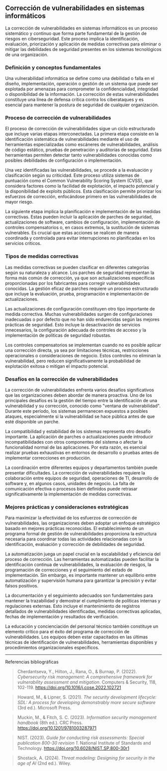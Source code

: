 ## Corrección de vulnerabilidades en sistemas informáticos

La corrección de vulnerabilidades en sistemas informáticos es un proceso sistemático y continuo que forma parte fundamental de la gestión de riesgos en ciberseguridad. Este proceso implica la identificación, evaluación, priorización y aplicación de medidas correctivas para eliminar o mitigar las debilidades de seguridad presentes en los sistemas tecnológicos de una organización.

### Definición y conceptos fundamentales

Una vulnerabilidad informática se define como una debilidad o falla en el diseño, implementación, operación o gestión de un sistema que puede ser explotada por amenazas para comprometer la confidencialidad, integridad o disponibilidad de la información. La corrección de estas vulnerabilidades constituye una línea de defensa crítica contra los ciberataques y es esencial para mantener la postura de seguridad de cualquier organización.

### Proceso de corrección de vulnerabilidades

El proceso de corrección de vulnerabilidades sigue un ciclo estructurado que incluye varias etapas interconectadas. La primera etapa consiste en la identificación sistemática de vulnerabilidades mediante el uso de herramientas especializadas como escáneres de vulnerabilidades, análisis de código estático, pruebas de penetración y auditorías de seguridad. Estas herramientas permiten detectar tanto vulnerabilidades conocidas como posibles debilidades de configuración o implementación.

Una vez identificadas las vulnerabilidades, se procede a la evaluación y clasificación según su criticidad. Este proceso utiliza sistemas de puntuación como el Common Vulnerability Scoring System (CVSS), que considera factores como la facilidad de explotación, el impacto potencial y la disponibilidad de exploits públicos. Esta clasificación permite priorizar los esfuerzos de corrección, enfocándose primero en las vulnerabilidades de mayor riesgo.

La siguiente etapa implica la planificación e implementación de las medidas correctivas. Estas pueden incluir la aplicación de parches de seguridad, actualizaciones de software, cambios de configuración, implementación de controles compensatorios o, en casos extremos, la sustitución de sistemas vulnerables. Es crucial que estas acciones se realicen de manera coordinada y controlada para evitar interrupciones no planificadas en los servicios críticos.

### Tipos de medidas correctivas

Las medidas correctivas se pueden clasificar en diferentes categorías según su naturaleza y alcance. Los parches de seguridad representan la forma más común de corrección, ya que son actualizaciones específicas proporcionadas por los fabricantes para corregir vulnerabilidades conocidas. La gestión eficaz de parches requiere un proceso estructurado que incluye la evaluación, prueba, programación e implementación de actualizaciones.

Las actualizaciones de configuración constituyen otro tipo importante de medida correctiva. Muchas vulnerabilidades surgen de configuraciones inadecuadas o por defecto que no han sido endurecidas según las mejores prácticas de seguridad. Esto incluye la desactivación de servicios innecesarios, la configuración adecuada de controles de acceso y la implementación de políticas de seguridad robustas.

Los controles compensatorios se implementan cuando no es posible aplicar una corrección directa, ya sea por limitaciones técnicas, restricciones operacionales o consideraciones de negocio. Estos controles no eliminan la vulnerabilidad, pero reducen significativamente la probabilidad de explotación exitosa o mitigan el impacto potencial.

### Desafíos en la corrección de vulnerabilidades

La corrección de vulnerabilidades enfrenta varios desafíos significativos que las organizaciones deben abordar de manera proactiva. Uno de los principales desafíos es la gestión del tiempo entre la identificación de una vulnerabilidad y su corrección, conocido como "ventana de vulnerabilidad". Durante este período, los sistemas permanecen expuestos a posibles ataques, especialmente si la vulnerabilidad se hace pública antes de que esté disponible un parche.

La compatibilidad y estabilidad de los sistemas representa otro desafío importante. La aplicación de parches o actualizaciones puede introducir incompatibilidades con otros componentes del sistema o afectar la funcionalidad normal de las aplicaciones. Por esta razón, es esencial realizar pruebas exhaustivas en entornos de desarrollo o pruebas antes de implementar correcciones en producción.

La coordinación entre diferentes equipos y departamentos también puede presentar dificultades. La corrección de vulnerabilidades requiere la colaboración entre equipos de seguridad, operaciones de TI, desarrollo de software y, en algunos casos, unidades de negocio. La falta de comunicación efectiva o procesos bien definidos puede retrasar significativamente la implementación de medidas correctivas.

### Mejores prácticas y consideraciones estratégicas

Para maximizar la efectividad de los esfuerzos de corrección de vulnerabilidades, las organizaciones deben adoptar un enfoque estratégico basado en mejores prácticas reconocidas. El establecimiento de un programa formal de gestión de vulnerabilidades proporciona la estructura necesaria para coordinar todas las actividades relacionadas con la identificación, evaluación y corrección de debilidades de seguridad.

La automatización juega un papel crucial en la escalabilidad y eficiencia del proceso de corrección. Las herramientas automatizadas pueden facilitar la identificación continua de vulnerabilidades, la evaluación de riesgos, la programación de correcciones y el seguimiento del estado de implementación. Sin embargo, es importante mantener un equilibrio entre automatización y supervisión humana para garantizar la precisión y evitar falsos positivos.

La documentación y el seguimiento adecuados son fundamentales para mantener la trazabilidad y demostrar el cumplimiento de políticas internas y regulaciones externas. Esto incluye el mantenimiento de registros detallados de vulnerabilidades identificadas, medidas correctivas aplicadas, fechas de implementación y resultados de verificación.

La educación y concienciación del personal técnico también constituye un elemento crítico para el éxito del programa de corrección de vulnerabilidades. Los equipos deben estar capacitados en las últimas técnicas de identificación de vulnerabilidades, herramientas disponibles y procedimientos organizacionales específicos.

---

Referencias bibliográficas

> Cherdantseva, Y., Hilton, J., Rana, O., & Burnap, P. (2022). *Cybersecurity risk management: A comprehensive framework for vulnerability assessment and mitigation*. Computers & Security, 118, 102-119. https://doi.org/10.1016/j.cose.2022.102721

> Howard, M., & Lipner, S. (2021). *The security development lifecycle: SDL: A process for developing demonstrably more secure software* (3rd ed.). Microsoft Press.

> Muckin, M., & Fitch, S. C. (2023). *Information security management handbook* (8th ed.). CRC Press. https://doi.org/10.1201/9781003287971

> NIST. (2023). *Guide for conducting risk assessments: Special publication 800-30 revision 1*. National Institute of Standards and Technology. https://doi.org/10.6028/NIST.SP.800-30r1

> Shostack, A. (2024). *Threat modeling: Designing for security in the age of AI* (2nd ed.). Wiley.
